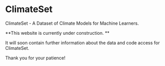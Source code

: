 # ClimateSet
ClimateSet - A Dataset of Climate Models for Machine Learners.

**This website is currently under construction. **

It will soon contain further information about the data and code access for ClimateSet.

Thank you for your patience!


